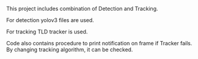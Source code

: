 This project includes combination of Detection and Tracking.

For detection yolov3 files are used.

For tracking TLD tracker is used.

Code also contains procedure to print notification on frame if Tracker fails. 
By changing tracking algorithm, it can be checked.
